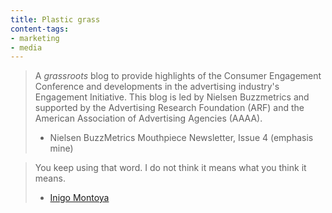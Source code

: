 ```yaml
---
title: Plastic grass
content-tags:
- marketing
- media
---
```


> A _grassroots_ blog to provide highlights of the Consumer Engagement Conference and developments in the advertising industry's Engagement Initiative. This blog is led by Nielsen Buzzmetrics and supported by the Advertising Research Foundation (ARF) and the American Association of Advertising Agencies (AAAA).
> - Nielsen BuzzMetrics Mouthpiece Newsletter, Issue 4
(emphasis mine)

> You keep using that word. I do not think it means what you think it means.
> - [Inigo Montoya][1]

   [1]: http://forsaken-faith.org/inigo/

